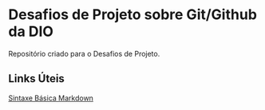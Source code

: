 # Desafios de Projeto sobre Git/Github da DIO
Repositório criado para o Desafios de Projeto.

## Links Úteis
[Sintaxe Básica Markdown](https://markdown.net.br/sintaxe-basica/)
